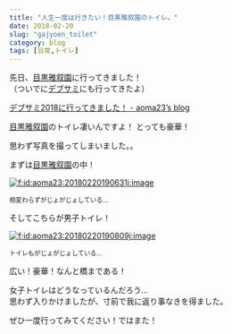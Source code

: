 ```yaml
---
title: "人生一度は行きたい！目黒雅叙園のトイレ。"
date: 2018-02-20
slug: "gajyoen_toilet"
category: blog
tags: [日常,トイレ]
---
```

<p>先日、<a class="keyword" href="http://d.hatena.ne.jp/keyword/%CC%DC%B9%F5%B2%ED%BD%F6%B1%E0">目黒雅叙園</a>に行ってきました！<br/>
（ついでに<a class="keyword" href="http://d.hatena.ne.jp/keyword/%A5%C7%A5%D6%A5%B5%A5%DF">デブサミ</a>にも行ってきたよ）</p>

<p><a href="http://aoma23.hatenablog.jp/entry/devsumi2018_2">&#x30C7;&#x30D6;&#x30B5;&#x30DF;2018&#x306B;&#x884C;&#x3063;&#x3066;&#x304D;&#x307E;&#x3057;&#x305F;&#xFF01; - aoma23&rsquo;s blog</a></p>

<p><a class="keyword" href="http://d.hatena.ne.jp/keyword/%CC%DC%B9%F5%B2%ED%BD%F6%B1%E0">目黒雅叙園</a>のトイレ凄いんですよ！
とっても豪華！</p>

<p>思わず写真を撮ってしまいました。。</p>

<p>まずは<a class="keyword" href="http://d.hatena.ne.jp/keyword/%CC%DC%B9%F5%B2%ED%BD%F6%B1%E0">目黒雅叙園</a>の中！</p>

<p><span itemscope itemtype="http://schema.org/Photograph"><a href="http://f.hatena.ne.jp/aoma23/20180220190631" class="hatena-fotolife" itemprop="url"><img src="https://cdn-ak.f.st-hatena.com/images/fotolife/a/aoma23/20180220/20180220190631.jpg" alt="f:id:aoma23:20180220190631j:image" title="f:id:aoma23:20180220190631j:image" class="hatena-fotolife" itemprop="image"></a></span></p>

<p><span style="font-size: 80%;"> 相変わらずがじょがじょしている... </span></p>

<p>そしてこちらが男子トイレ！</p>

<p><span itemscope itemtype="http://schema.org/Photograph"><a href="http://f.hatena.ne.jp/aoma23/20180220190809" class="hatena-fotolife" itemprop="url"><img src="https://cdn-ak.f.st-hatena.com/images/fotolife/a/aoma23/20180220/20180220190809.jpg" alt="f:id:aoma23:20180220190809j:image" title="f:id:aoma23:20180220190809j:image" class="hatena-fotolife" itemprop="image"></a></span></p>

<p><span style="font-size: 80%;"> トイレもがじょがじょしている... </span></p>

<p>広い！豪華！なんと橋まである！</p>

<p>女子トイレはどうなっているんだろう...<br/>
思わず入りかけましたが、寸前で我に返り事なきを得ました。</p>

<p>ぜひ一度行ってみてください！ではまた！</p>

